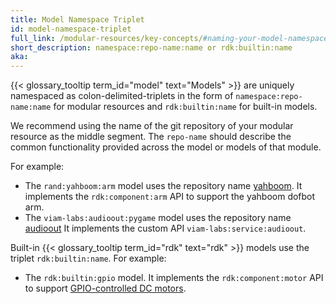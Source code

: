 ```yaml
---
title: Model Namespace Triplet
id: model-namespace-triplet
full_link: /modular-resources/key-concepts/#naming-your-model-namespacerepo-namename
short_description: namespace:repo-name:name or rdk:builtin:name
aka:
---
```


{{< glossary_tooltip term_id="model" text="Models" >}} are uniquely namespaced as colon-delimited-triplets in the form of `namespace:repo-name:name` for modular resources and `rdk:builtin:name` for built-in models.

We recommend using the name of the git repository of your modular resource as the middle segment.
The `repo-name` should describe the common functionality provided across the model or models of that module.

For example:

- The `rand:yahboom:arm` model uses the repository name [yahboom](https://github.com/viam-labs/yahboom).
  It implements the `rdk:component:arm` API to support the yahboom dofbot arm.
- The `viam-labs:audioout:pygame` model uses the repository name [audioout](https://github.com/viam-labs/audioout)
  It implements the custom API `viam-labs:service:audioout`.

Built-in {{< glossary_tooltip term_id="rdk" text="rdk" >}} models use the triplet `rdk:builtin:name`.
For example:

- The `rdk:builtin:gpio` model.
  It implements the `rdk:component:motor` API to support [GPIO-controlled DC motors](/components/motor/gpio/).
